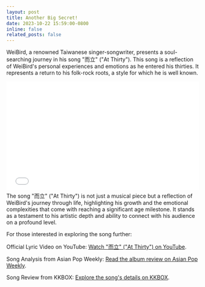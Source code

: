 ```yaml
---
layout: post
title: Another Big Secret!
date: 2023-10-22 15:59:00-0800
inline: false
related_posts: false
---
```


WeiBird, a renowned Taiwanese singer-songwriter, presents a soul-searching journey in his song "而立" ("At Thirty"). This song is a reflection of WeiBird's personal experiences and emotions as he entered his thirties. It represents a return to his folk-rock roots, a style for which he is well known.


<div style="position: relative; padding-bottom: 56.25%; height: 0;">
  <iframe src="//player.bilibili.com/player.html?aid=242658034&bvid=BV1ce411476L&cid=176374191&p=1" scrolling="no" border="0" frameborder="no" framespacing="0" allowfullscreen="true" style="position: absolute; top: 0; left: 0; width: 100%; height: 100%;"></iframe>


The lyrics of "而立" ("At Thirty") delve into the complexities and uncertainties of adulthood. WeiBird pens down his existential fears and thoughts in this song, addressing themes like facing the world's coldness and confronting one's inner demons. He writes, "I still haven’t figured things out/When did it become my turn/To face it alone/This world’s coldness and my own demons." These lines resonate with the universal experience of growing older and the introspection that often accompanies it.


The song is described as a blend of folk and psychedelic elements, showcasing WeiBird's unique musical style. It features familiar acoustic guitar sounds layered with various life-inspired noises, creating an immersive and contemplative atmosphere. The aim of "而立" ("At Thirty") is to encourage listeners to engage in self-dialogue and listen to their inner voices, especially during times of doubt and confusion. This is evident in the way the song is crafted, inviting listeners to find the courage to move forward in life.


The song "而立" ("At Thirty") is not just a musical piece but a reflection of WeiBird's journey through life, highlighting his growth and the emotional complexities that come with reaching a significant age milestone. It stands as a testament to his artistic depth and ability to connect with his audience on a profound level.


For those interested in exploring the song further:

Official Lyric Video on YouTube: [Watch "而立" ("At Thirty") on YouTube](https://www.youtube.com/watch?v=6ZUaPWgA-Hw).


Song Analysis from Asian Pop Weekly: [Read the album review on Asian Pop Weekly](https://asianpopweekly.com/front-page-banner/album-review-weibird-韋禮安-sounds-of-my-life/).

Song Review from KKBOX: [Explore the song's details on KKBOX](https://www.kkbox.com/hk/tc/album/PX-9AjPnQ7mrz9BgAl).
